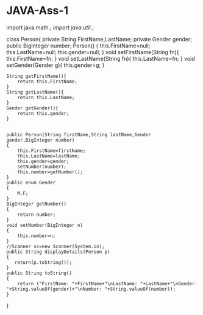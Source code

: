# JAVA-Ass-1
import java.math.*;
import java.util.*;

class Person{
    private String FirstName,LastName;
    private Gender gender;
    public BigInteger number;
    Person()
    {
        this.FirstName=null;
        this.LastName=null;
        this.gender=null;
    }
    void setFirstName(String fn){
        this.FirstName=fn;
    }
    void setLastName(String fn){
        this.LastName=fn;
    }
    void setGender(Gender g){
        this.gender=g;
    }
    
    String getFirstName(){
        return this.FirstName;
    }
    String getLastName(){
        return this.LastName;
    }
    Gender getGender(){
        return this.gender;
    }
    
    
    public Person(String firstName,String lastName,Gender gender,BigInteger number)
    {
        this.FirstName=firstName;
        this.LastName=lastName;
        this.gender=gender;
        setNumber(number);
        this.number=getNumber();
    }
    public enum Gender
    {
        M,F;
    }
    BigInteger getNumber()
    {
        return number;
    }
    void setNumber(BigInteger n)
    {
        this.number=n;
    }
    //Scanner sc=new Scanner(System.in);
    public String displayDetails(Person p)
    {
       return(p.toString());
    }
    public String toString()
    {
        return ("FirstName: "+FirstName+"\nLastName: "+LastName+"\nGender: "+String.valueOf(gender)+"\nNumber: "+String.valueOf(number));
    }
}
